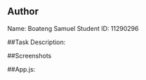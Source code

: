 ## Author
Name: Boateng Samuel
Student ID: 11290296

##Task Description:


##Screenshots


##App.js:
